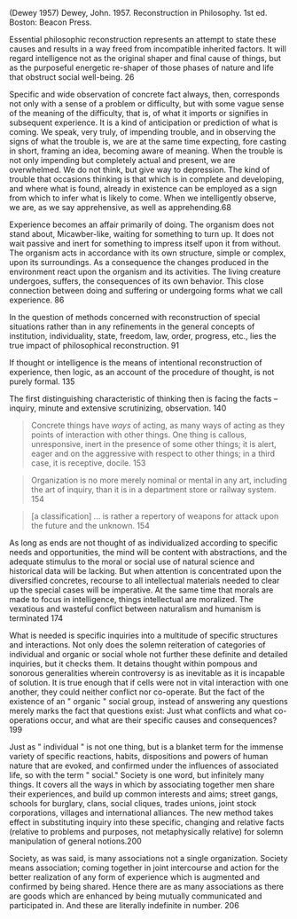 ﻿(Dewey 1957)
Dewey, John. 1957. Reconstruction in Philosophy. 1st ed. Boston: Beacon Press.

Essential philosophic reconstruction represents an attempt to state these causes and results in a way freed from incompatible inherited factors. It will regard intelligence not as the original shaper and final cause of things, but as the purposeful energetic re-shaper of those phases of nature and life that obstruct social well-being. 26 

Specific and wide observation of concrete fact always, then, corresponds not only with a sense of a problem or difficulty, but with some vague sense of the meaning of the difficulty, that is, of what it imports or signifies in subsequent experience. It is a kind of anticipation or prediction of what is coming. We speak, very truly, of impending trouble, and in observing the signs of what the trouble is, we are at the same time expecting, fore casting in short, framing an idea, becoming aware of meaning. When the trouble is not only impending but completely actual and present, we are overwhelmed. We do not think, but give way to depression. The kind of trouble that occasions thinking is that which is in complete and developing, and where what is found, already in existence can be employed as a sign from which to infer what is likely to come. When we intelligently observe, we are, as we say apprehensive, as well as apprehending.68 

Experience becomes an affair primarily of doing. The organism does not stand about, Micawber-like, waiting for something to turn up. It does not wait passive and inert for something to impress itself upon it from without. The organism acts in accordance with its own structure, simple or complex, upon its surroundings. As a consequence the changes produced in the environment react upon the organism and its activities. The living creature undergoes, suffers, the consequences of its own behavior. This close connection between doing and suffering or undergoing forms what we call experience. 86

In the question of methods concerned with reconstruction of special situations rather than in any refinements in the general concepts of institution, individuality, state, freedom, law, order, progress, etc., lies the true impact of philosophical reconstruction. 91 

If thought or intelligence is the means of intentional reconstruction of experience, then logic, as an account of the procedure of thought, is not purely formal. 135

The first distinguishing characteristic of thinking then is facing the facts – inquiry, minute and extensive scrutinizing, observation. 140

> Concrete things have _ways_ of acting, as many ways of acting as they points of interaction with other things. One thing is callous, unresponsive, inert in the presence of some other things; it is alert, eager and on the aggressive with respect to other things; in a third case, it is receptive, docile. 153 

>Organization is no more merely nominal or mental in any art, including the art of inquiry, than it is in a department store or railway system. 154

>[a classification] ... is rather a repertory of weapons for attack upon the future and the unknown. 154 


As long as ends are not thought of as individualized according to specific needs and opportunities, the mind will be content with abstractions, and the adequate stimulus to the moral or social use of natural science and historical data will be lacking. But when attention is concentrated upon the diversified concretes, recourse to all intellectual materials needed to clear up the special cases will be imperative. At the same time that morals are made to focus in intelligence, things intellectual are moralized. The vexatious and wasteful conflict between naturalism and humanism is terminated 174

What is needed is specific inquiries into a multitude of specific structures and interactions. Not only does the solemn reiteration of categories of individual and organic or social whole not further these definite and detailed inquiries, but it checks them. It detains thought within pompous and sonorous generalities wherein controversy is as inevitable as it is incapable of solution. It is true enough that if cells were not in vital interaction with one another, they could neither conflict nor co-operate. But the fact of the existence of an " organic " social group, instead of answering any questions merely marks the fact that questions exist: Just what conflicts and what co-operations occur, and what are their specific causes and consequences? 199 

Just as " individual " is not one thing, but is a blanket term for the immense variety of specific reactions, habits, dispositions and powers of human nature that are evoked, and confirmed under the influences of associated life, so with the term " social." Society is one word, but infinitely many things. It covers all the ways in which by associating together men share their experiences, and build up common interests and aims; street gangs, schools for burglary, clans, social cliques, trades unions, joint stock corporations, villages and international alliances. The new method takes effect in substituting inquiry into these specific, changing and relative facts (relative to problems and purposes, not metaphysically relative) for solemn manipulation of general notions.200 

Society, as was said, is many associations not a single organization. Society means association; coming together in joint intercourse and action for the better realization of any form of experience which is augmented and confirmed by being shared. Hence there are as many associations as there are goods which are enhanced by being mutually communicated and participated in. And these are literally indefinite in number. 206 
